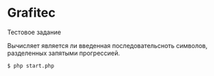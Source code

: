 # Grafitec
Тестовое задание

Вычисляет является ли введенная последовательсноть символов, разделенных запятыми прогрессией.

```bash
$ php start.php
```